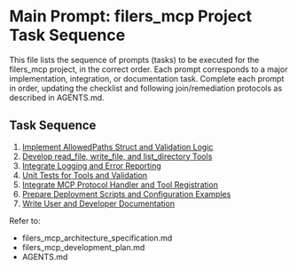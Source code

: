 # Main Prompt: filers_mcp Project Task Sequence

This file lists the sequence of prompts (tasks) to be executed for the filers_mcp project, in the correct order. Each prompt corresponds to a major implementation, integration, or documentation task. Complete each prompt in order, updating the checklist and following join/remediation protocols as described in AGENTS.md.

## Task Sequence

1. [Implement AllowedPaths Struct and Validation Logic](task_allowed_paths.md)
2. [Develop read_file, write_file, and list_directory Tools](task_file_tools.md)
3. [Integrate Logging and Error Reporting](task_logging.md)
4. [Unit Tests for Tools and Validation](task_unit_tests.md)
5. [Integrate MCP Protocol Handler and Tool Registration](task_protocol_integration.md)
6. [Prepare Deployment Scripts and Configuration Examples](task_deployment.md)
7. [Write User and Developer Documentation](task_documentation.md)

Refer to:
- filers_mcp_architecture_specification.md
- filers_mcp_development_plan.md
- AGENTS.md
